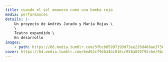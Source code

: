 ```yaml
---
title: cuando el sol amanece como una bomba roja
media: performances
details: |-
    Un proyecto de Andrés Jurado y María Rojas \
    \
    Teatro expandido \
    En desarrollo
images:
    - path: https://66.media.tumblr.com/5fbcb05997199d73ee220d460ae3750c/9ba5d0244808945a-91/s1280x1920/f85adec61990bc7ec4741739b6b9e1d7b757064d.png
cover: https://64.media.tumblr.com/bed62cf94b34bc816cc958a829f92c6e/9ba5d0244808945a-cb/s1280x1920/e717d67c2bce153ea39343a8f6bf96a351b0cedc.png
---
```

